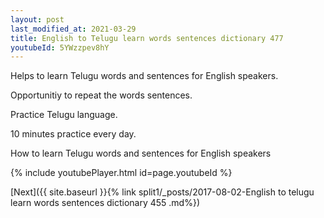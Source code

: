 ```yaml
---
layout: post
last_modified_at: 2021-03-29
title: English to Telugu learn words sentences dictionary 477 
youtubeId: 5YWzzpev8hY
---
```

 
 
Helps to learn Telugu words and sentences for English speakers.

Opportunitiy to repeat the words sentences. 

Practice Telugu language. 
 
10 minutes practice every day. 
 
How to learn Telugu words and sentences for English speakers 
 
{% include youtubePlayer.html id=page.youtubeId %}
 
 
[Next]({{ site.baseurl }}{% link  split1/_posts/2017-08-02-English to telugu learn words sentences dictionary 455 .md%})
 
